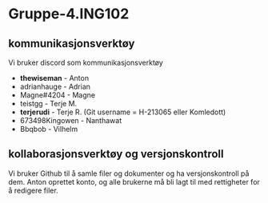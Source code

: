 # Gruppe-4.ING102


## kommunikasjonsverktøy

Vi bruker discord som kommunikasjonsverktøy
- __thewiseman__ - Anton
- adrianhauge - Adrian
- Magne#4204 - Magne
- teistgg - Terje M. 
- **terjerudi** - Terje R. (Git username = H-213065 eller Komledott)
- 673498Kingowen - Nanthawat
- Bbqbob - Vilhelm

## kollaborasjonsverktøy og versjonskontroll

Vi bruker Github til å samle filer og dokumenter og ha versjonskontroll på dem. 
Anton oprettet konto, og alle brukerne må bli lagt til med rettigheter for å redigere filer. 